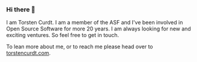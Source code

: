 ### Hi there 👋

I am Torsten Curdt. I am a member of the ASF and I've been involved in Open Source Software for more 20 years.
I am always looking for new and exciting ventures. So feel free to get in touch.

To lean more about me, or to reach me please head over to [torstencurdt.com](https://torstencurdt.com/tech?utm_source=github&utm_medium=profile&utm_campaign=social&utm_content=text).

<!--
**tcurdt/tcurdt** is a ✨ _special_ ✨ repository because its `README.md` (this file) appears on your GitHub profile.

Here are some ideas to get you started:

- 🔭 I’m currently working on ...
- 🌱 I’m currently learning ...
- 👯 I’m looking to collaborate on ...
- 🤔 I’m looking for help with ...
- 💬 Ask me about ...
- 📫 How to reach me: ...
- 😄 Pronouns: ...
- ⚡ Fun fact: ...
-->
